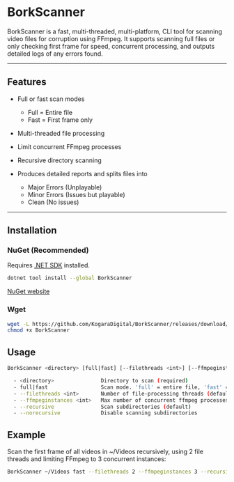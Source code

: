 # BorkScanner

BorkScanner is a fast, multi-threaded, multi-platform, CLI tool for scanning video files for corruption using FFmpeg. It supports scanning full files or only checking first frame for speed, concurrent processing, and outputs detailed logs of any errors found.

---

## Features

- Full or fast scan modes
  - Full = Entire file
  - Fast = First frame only

- Multi-threaded file processing

- Limit concurrent FFmpeg processes

- Recursive directory scanning

- Produces detailed reports and splits files into
  - Major Errors (Unplayable)
  - Minor Errors (Issues but playable)
  - Clean (No issues)

---

## Installation

### NuGet (Recommended)
Requires [.NET SDK](https://dotnet.microsoft.com/en-us/download) installed.
```bash
dotnet tool install --global BorkScanner
```
[NuGet website](https://www.nuget.org/packages/BorkScanner/)

### Wget

``` bash
wget -L https://github.com/KogaraDigital/BorkScanner/releases/download/v0.0.1/BorkScanner
chmod +x BorkScanner
```

## Usage 
```bash
BorkScanner <directory> [full|fast] [--filethreads <int>] [--ffmpeginstances <int>] [--recursive|--norecursive]

  - <directory>               Directory to scan (required)
  - full|fast                 Scan mode. 'full' = entire file, 'fast' = first frame only (default: full)
  - --filethreads <int>       Number of file-processing threads (default: logical processors / 2)
  - --ffmpeginstances <int>   Max number of concurrent ffmpeg processes (default: 4)
  - --recursive               Scan subdirectories (default)
  - --norecursive             Disable scanning subdirectories
```

## Example
Scan the first frame of all videos in ~/Videos recursively, using 2 file threads and limiting FFmpeg to 3 concurrent instances:
```bash
BorkScanner ~/Videos fast --filethreads 2 --ffmpeginstances 3 --recursive
```


